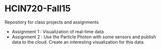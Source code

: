 # HCIN720-Fall15
Repository for class projects and assignments

<ul>
  <li>Assignment 1 : Visualization of real-time data
  <li>Assignment 2 : Use the Particle Photon with some sensors and publish data to the cloud. Create an interesting visualization for this data.
</ul>
